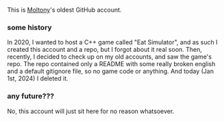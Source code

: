 This is [Moltony](https://github.com/IAmMoltony)'s oldest GitHub account.

### some history

In 2020, I wanted to host a C++ game called "Eat Simulator", and as such I created this account and a repo, but I forgot about it real soon. Then, recently, I decided to check up on my old accounts, and saw the game's repo. The repo contained only a README with some really broken english and a default gitignore file, so no game code or anything. And today (Jan 1st, 2024) I deleted it.

### any future???

No, this account will just sit here for no reason whatsoever.
